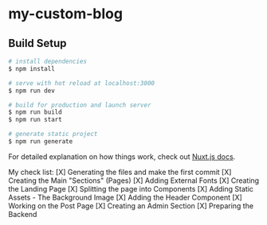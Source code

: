# my-custom-blog

## Build Setup

```bash
# install dependencies
$ npm install

# serve with hot reload at localhost:3000
$ npm run dev

# build for production and launch server
$ npm run build
$ npm run start

# generate static project
$ npm run generate
```

For detailed explanation on how things work, check out [Nuxt.js docs](https://nuxtjs.org).

My check list:
[X] Generating the files and make the first commit
[X] Creating the Main "Sections" (Pages)
[X] Adding External Fonts
[X] Creating the Landing Page
[X] Splitting the page into Components
[X] Adding Static Assets - The Background Image
[X] Adding the Header Component
[X] Working on the Post Page
[X] Creating an Admin Section
[X] Preparing the Backend